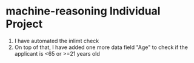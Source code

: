 # machine-reasoning Individual Project 

1. I have automated the inlimt check 
2. On top of that, I have added one more data field "Age" to check if the applicant is <65 or >=21 years old

